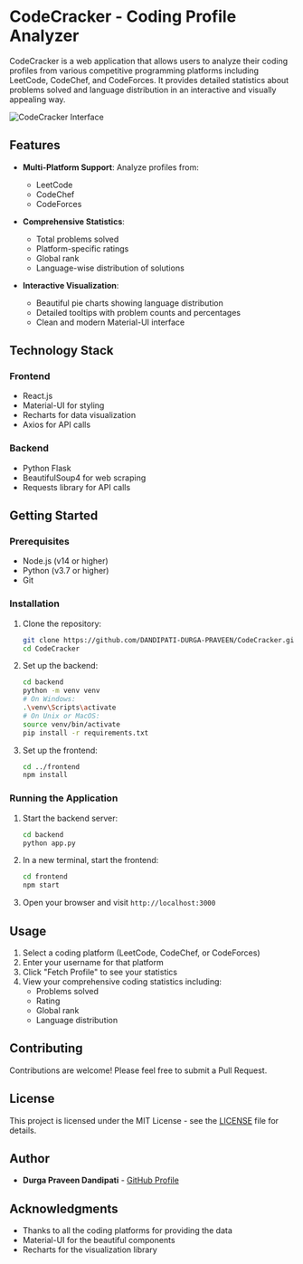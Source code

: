 # CodeCracker - Coding Profile Analyzer

CodeCracker is a web application that allows users to analyze their coding profiles from various competitive programming platforms including LeetCode, CodeChef, and CodeForces. It provides detailed statistics about problems solved and language distribution in an interactive and visually appealing way.

![CodeCracker Interface](https://github.com/DANDIPATI-DURGA-PRAVEEN/CodeCracker/raw/master/frontend/public/screenshot.png)

## Features

- **Multi-Platform Support**: Analyze profiles from:
  - LeetCode
  - CodeChef
  - CodeForces

- **Comprehensive Statistics**:
  - Total problems solved
  - Platform-specific ratings
  - Global rank
  - Language-wise distribution of solutions

- **Interactive Visualization**:
  - Beautiful pie charts showing language distribution
  - Detailed tooltips with problem counts and percentages
  - Clean and modern Material-UI interface

## Technology Stack

### Frontend
- React.js
- Material-UI for styling
- Recharts for data visualization
- Axios for API calls

### Backend
- Python Flask
- BeautifulSoup4 for web scraping
- Requests library for API calls

## Getting Started

### Prerequisites
- Node.js (v14 or higher)
- Python (v3.7 or higher)
- Git

### Installation

1. Clone the repository:
   ```bash
   git clone https://github.com/DANDIPATI-DURGA-PRAVEEN/CodeCracker.git
   cd CodeCracker
   ```

2. Set up the backend:
   ```bash
   cd backend
   python -m venv venv
   # On Windows:
   .\venv\Scripts\activate
   # On Unix or MacOS:
   source venv/bin/activate
   pip install -r requirements.txt
   ```

3. Set up the frontend:
   ```bash
   cd ../frontend
   npm install
   ```

### Running the Application

1. Start the backend server:
   ```bash
   cd backend
   python app.py
   ```

2. In a new terminal, start the frontend:
   ```bash
   cd frontend
   npm start
   ```

3. Open your browser and visit `http://localhost:3000`

## Usage

1. Select a coding platform (LeetCode, CodeChef, or CodeForces)
2. Enter your username for that platform
3. Click "Fetch Profile" to see your statistics
4. View your comprehensive coding statistics including:
   - Problems solved
   - Rating
   - Global rank
   - Language distribution

## Contributing

Contributions are welcome! Please feel free to submit a Pull Request.

## License

This project is licensed under the MIT License - see the [LICENSE](LICENSE) file for details.

## Author

- **Durga Praveen Dandipati** - [GitHub Profile](https://github.com/DANDIPATI-DURGA-PRAVEEN)

## Acknowledgments

- Thanks to all the coding platforms for providing the data
- Material-UI for the beautiful components
- Recharts for the visualization library
